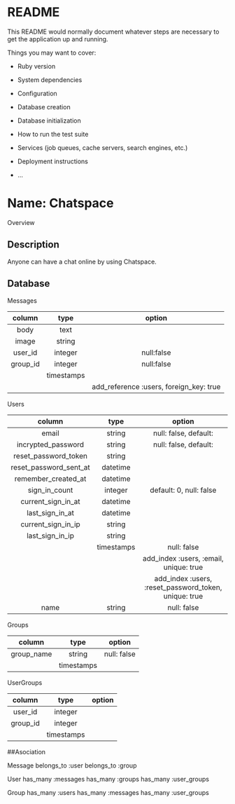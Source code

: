 # README

This README would normally document whatever steps are necessary to get the
application up and running.

Things you may want to cover:

* Ruby version

* System dependencies

* Configuration

* Database creation

* Database initialization

* How to run the test suite

* Services (job queues, cache servers, search engines, etc.)

* Deployment instructions

* ...

Name: Chatspace
====

Overview

## Description

Anyone can have a chat online by using Chatspace.

## Database

Messages

|column  |   type   |                                 option|
|:----:  |:--------:|:-------------------------------------:|
|body    |   text   |                                       |
|image   |  string  |                                       |
|user_id | integer  |                             null:false|
|group_id| integer  |                             null:false|
|        |timestamps|                                       |
|        |          |add_reference :users, foreign_key: true|

Users

|column                |   type   |                                               option|
|:--------------------:|:--------:|:---------------------------------------------------:|
|email                 |  string  |                                null: false, default:|
|incrypted_password    |  string  |                                null: false, default:|
|reset_password_token  |  string  |                                                     |
|reset_password_sent_at| datetime |                                                     |
|remember_created_at   | datetime |                                                     |
|sign_in_count         | integer  |                              default: 0, null: false|
|current_sign_in_at    | datetime |                                                     |
|last_sign_in_at       | datetime |                                                     |
|current_sign_in_ip    |  string  |                                                     |
|last_sign_in_ip       |  string  |                                                     |
|                      |timestamps|                                          null: false|
|                      |          |               add_index :users, :email, unique: true|
|                      |          |add_index :users, :reset_password_token, unique: true|
|name                  |  string  |                                          null: false|

Groups

|column    |   type   |     option|
|:--------:|:--------:|:---------:|
|group_name|  string  |null: false|
|          |timestamps|           |

UserGroups

|column    |   type   |option|
|:--------:|:--------:|:----:|
|user_id | integer  |        |
|group_id| integer  |        |
|        |timestamps|        |


##Asociation

Message
  belongs_to :user
  belongs_to :group

User
  has_many :messages
  has_many :groups
  has_many :user_groups

Group
  has_many :users
  has_many :messages
  has_many :user_groups
